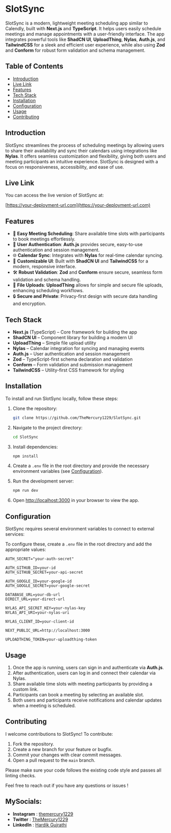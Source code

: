 
# SlotSync

SlotSync is a modern, lightweight meeting scheduling app similar to Calendly, built with **Next.js** and **TypeScript**. It helps users easily schedule meetings and manage appointments with a user-friendly interface. The app integrates powerful tools like **ShadCN UI**, **UploadThing**, **Nylas**, **Auth.js**, and **TailwindCSS** for a sleek and efficient user experience, while also using **Zod** and **Conform** for robust form validation and schema management.

## Table of Contents

- [Introduction](#introduction)
- [Live Link](#live-link)
- [Features](#features)
- [Tech Stack](#tech-stack)
- [Installation](#installation)
- [Configuration](#configuration)
- [Usage](#usage)
- [Contributing](#contributing)


## Introduction

SlotSync streamlines the process of scheduling meetings by allowing users to share their availability and sync their calendars using integrations like **Nylas**. It offers seamless customization and flexibility, giving both users and meeting participants an intuitive experience. SlotSync is designed with a focus on responsiveness, accessibility, and ease of use.

## Live Link

You can access the live version of SlotSync at:

[https://your-deployment-url.com](https://your-deployment-url.com)

## Features

- 📅 **Easy Meeting Scheduling**: Share available time slots with participants to book meetings effortlessly.
- 🔐 **User Authentication**: **Auth.js** provides secure, easy-to-use authentication and session management.
- 🌐 **Calendar Sync**: Integrates with **Nylas** for real-time calendar syncing.
- 🎨 **Customizable UI**: Built with **ShadCN UI** and **TailwindCSS** for a modern, responsive interface.
- 🛠️ **Robust Validation**: **Zod** and **Conform** ensure secure, seamless form validation and schema handling.
- 📁 **File Uploads**: **UploadThing** allows for simple and secure file uploads, enhancing scheduling workflows.
- 🔒 **Secure and Private**: Privacy-first design with secure data handling and encryption.

## Tech Stack

- **Next.js** (TypeScript) – Core framework for building the app
- **ShadCN UI** – Component library for building a modern UI
- **UploadThing** – Simple file upload utility
- **Nylas** – Calendar integration for syncing and managing events
- **Auth.js** – User authentication and session management
- **Zod** – TypeScript-first schema declaration and validation
- **Conform** – Form validation and submission management
- **TailwindCSS** – Utility-first CSS framework for styling

## Installation

To install and run SlotSync locally, follow these steps:

1. Clone the repository:

    ```bash
    git clone https://github.com/TheMercury1229/SlotSync.git
    ```

2. Navigate to the project directory:

    ```bash
    cd SlotSync
    ```

3. Install dependencies:

    ```bash
    npm install
    ```

4. Create a `.env` file in the root directory and provide the necessary environment variables (see [Configuration](#configuration)).

5. Run the development server:

    ```bash
    npm run dev
    ```

6. Open [http://localhost:3000](http://localhost:3000) in your browser to view the app.

## Configuration

SlotSync requires several environment variables to connect to external services:

To configure these, create a `.env` file in the root directory and add the appropriate values:

```env
AUTH_SECRET="your-auth-secret"

AUTH_GITHUB_ID=your-id
AUTH_GITHUB_SECRET=your-api-secret

AUTH_GOOGLE_ID=your-google-id
AUTH_GOOGLE_SECRET=your-google-secret

DATABASE_URL=your-db-url
DIRECT_URL=your-direct-url

NYLAS_API_SECRET_KEY=your-nylas-key
NYLAS_API_URI=your-nylas-uri

NYLAS_CLIENT_ID=your-client-id

NEXT_PUBLIC_URL=http://localhost:3000

UPLOADTHING_TOKEN=your-uploadthing-token
```

## Usage

1. Once the app is running, users can sign in and authenticate via **Auth.js**.
2. After authentication, users can log in and connect their calendar via Nylas.
3. Share available time slots with meeting participants by providing a custom link.
4. Participants can book a meeting by selecting an available slot.
5. Both users and participants receive notifications and calendar updates when a meeting is scheduled.

## Contributing

I welcome contributions to SlotSync! To contribute:

1. Fork the repository.
2. Create a new branch for your feature or bugfix.
3. Commit your changes with clear commit messages.
4. Open a pull request to the `main` branch.

Please make sure your code follows the existing code style and passes all linting checks.


Feel free to reach out if you have any questions or issues !

## MySocials:

- **Instagram** : [themercury1229](https://www.instagram.com/themercury1229/)
- **Twitter** : [TheMercury1229](https://x.com/TheMercury1229)
- **LinkedIn** : [Hardik Gujrathi](https://www.linkedin.com/in/hardik-gujrathi-b7ba49294/)

